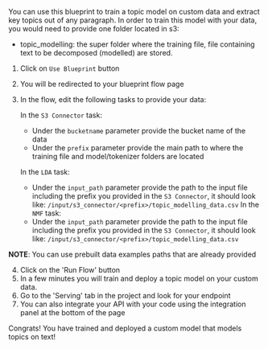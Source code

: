 You can use this blueprint to train a topic model on custom data and extract key topics out of any paragraph.
In order to train this model with your data, you would need to provide one folder located in s3:
- topic_modelling: the super folder where the training file, file containing text to be decomposed (modelled) are stored.

1. Click on `Use Blueprint` button
2. You will be redirected to your blueprint flow page
3. In the flow, edit the following tasks to provide your data:

   In the `S3 Connector` task:
    * Under the `bucketname` parameter provide the bucket name of the data
    * Under the `prefix` parameter provide the main path to where the training file and model/tokenizer folders are located

   In the `LDA` task:
    *  Under the `input_path` parameter provide the path to the input file including the prefix you provided in the `S3 Connector`, it should look like:
       `/input/s3_connector/<prefix>/topic_modelling_data.csv`
   In the `NMF` task:
    *  Under the `input_path` parameter provide the path to the input file including the prefix you provided in the `S3 Connector`, it should look like:
       `/input/s3_connector/<prefix>/topic_modelling_data.csv`

**NOTE**: You can use prebuilt data examples paths that are already provided

4. Click on the 'Run Flow' button
5. In a few minutes you will train and deploy a topic model on your custom data.
6. Go to the 'Serving' tab in the project and look for your endpoint
8. You can also integrate your API with your code using the integration panel at the bottom of the page

Congrats! You have trained and deployed a custom model that models topics on text!